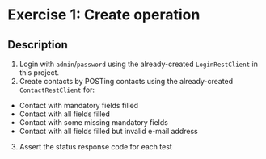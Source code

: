 # Exercise 1: Create operation

## Description
1. Login with `admin`/`password` using the already-created `LoginRestClient` in this project.
2. Create contacts by POSTing contacts using the already-created `ContactRestClient` for:

- Contact with mandatory fields filled
- Contact with all fields filled
- Contact with some missing mandatory fields
- Contact with all fields filled but invalid e-mail address

3. Assert the status response code for each test

